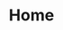 ---
html_title: Home
layout: 2006_home
old_website: true
permalink: /154.html
published: true
title: Home
---